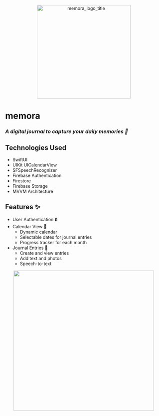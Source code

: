 <p align="center">
  <img src="https://github.com/user-attachments/assets/a41de46c-ac59-4ca1-94e2-dad6345cddd1" alt="memora_logo_title" width="300"/>
</p>

# memora

### *A digital journal to capture your daily memories 🌟*

## Technologies Used

- SwiftUI
- UIKit UICalendarView
- SFSpeechRecognizer
- Firebase Authentication
- Firestore
- Firebase Storage
- MVVM Architecture

## Features ✨

- User Authentication 🔒
- Calendar View 📅
  - Dynamic calendar
  - Selectable dates for journal entries
  - Progress tracker for each month
- Journal Entries 📖
  - Create and view entries
  - Add text and photos
  - Speech-to-text

<p align="center">
<img src="https://github.com/user-attachments/assets/887bf013-1421-43c0-9619-5473d8dd34a9" width="450" />
</p>


